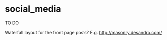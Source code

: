 # social_media

TO DO

Waterfall layout for the front page posts? E.g. http://masonry.desandro.com/
